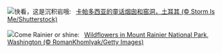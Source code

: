 ![](https://www.bing.com/th?id=OHR.CappadociaRocks_ZH-CN9283633861_UHD.jpg&w=1000)快看，这是沉积岩哦:&nbsp;&ensp;[卡帕多西亚的童话烟囱和窑洞，土耳其 (© Storm Is Me/Shutterstock)](https://www.bing.com/th?id=OHR.CappadociaRocks_ZH-CN9283633861_UHD.jpg)
<br><br/>
![](https://www.bing.com/th?id=OHR.RainierWildflowers_EN-US8010104719_UHD.jpg&w=1000)Come Rainier or shine:&nbsp;&ensp;[Wildflowers in Mount Rainier National Park, Washington (© RomanKhomlyak/Getty Images)](https://www.bing.com/th?id=OHR.RainierWildflowers_EN-US8010104719_UHD.jpg)
<br><br/>

